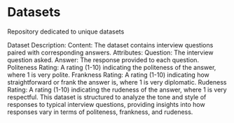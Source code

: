 # Datasets
Repository dedicated to unique datasets


Dataset Description:
Content: The dataset contains interview questions paired with corresponding answers.
Attributes:
Question: The interview question asked.
Answer: The response provided to each question.
Politeness Rating: A rating (1-10) indicating the politeness of the answer, where 1 is very polite.
Frankness Rating: A rating (1-10) indicating how straightforward or frank the answer is, where 1 is very diplomatic.
Rudeness Rating: A rating (1-10) indicating the rudeness of the answer, where 1 is very respectful.
This dataset is structured to analyze the tone and style of responses to typical interview questions, providing insights into how responses vary in terms of politeness, frankness, and rudeness.
